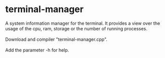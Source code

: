 # terminal-manager
A system information manager for the terminal. It provides a view over the usage of the cpu, ram, storage or the number of running processes.<br>
<br>
Download and compiler "terminal-manager.cpp".
<br><br>
Add the parameter -h for help.
